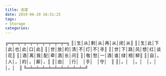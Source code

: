 ```yaml
---
title: 态度
date: 2019-06-20 16:51:25
tags:
- Storage
categories:
---
```

╔═╤═╤═╤═╤═╤═╤═╤═╤═╤═╗
║│生│从│剩│从│再│从│闭│从║
║│生│此│下│此│也│此│口│此║
║│世│放│的│清│不│灯│不│寻║
║│世│下│路│风│想│红│谈│花║
║│酒│离│我│配│牵│酒│长│问║
║│敬│愁│一│酒│谁│绿│相│柳║
║│自│，│人│，│的│，│厮│，║
║│由│　│行│　│手│　│守│　║
║│。│　│。│　│，│　│，│　║
╚═╧═╧═╧═╧═╧═╧═╧═╧═╧═╝